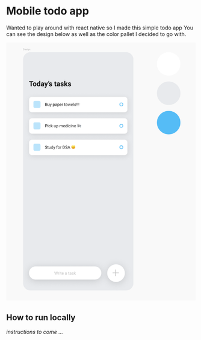 # Mobile todo app

Wanted to play around with react native so I made this simple todo app
You can see the design below as well as the color pallet I decided to go with.

![image](/assets/images/mobile-todo-app-design.png)

## How to run locally
*instructions to come ...*